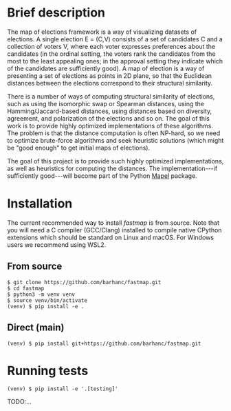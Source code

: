 # Brief description

The map of elections framework is a way of visualizing datasets of elections. A single election E =
(C,V) consists of a set of candidates C and a collection of voters V, where each voter expresses
preferences about the candidates (in the ordinal setting, the voters rank the candidates from the
most to the least appealing ones; in the approval setting they indicate which of the candidates are
sufficiently good). A map of election is a way of presenting a set of elections as points in 2D
plane, so that the Euclidean distances between the elections correspond to their structural
similarity.

There is a number of ways of computing structural similarity of elections, such as using the
isomorphic swap or Spearman distances, using the Hamming/Jaccard-based distances, using distances
based on diversity, agreement, and polarization of the elections and so on. The goal of this work is
to provide highly optimized implementations of these algorithms. The problem is that the distance
computation is often NP-hard, so we need to optimize brute-force algorithms and seek heuristic
solutions (which might be "good enough" to get initial maps of elections).

The goal of this project is to provide such highly optimized implementations, as well as heuristics
for computing the distances. The implementation---if sufficiently good---will become part of the
Python [Mapel](https://github.com/szufix/mapel) package.

# Installation

The current recommended way to install *fastmap* is from source. Note that you will need a C
compiler (GCC/Clang) installed to compile native CPython extensions which should be standard on
Linux and macOS. For Windows users we recommend using WSL2.

## From source

```shell
$ git clone https://github.com/barhanc/fastmap.git
$ cd fastmap
$ python3 -m venv venv
$ source venv/bin/activate
(venv) $ pip install -e .
```
## Direct (main)

```shell
(venv) $ pip install git+https://github.com/barhanc/fastmap.git
```

# Running tests

```shell
(venv) $ pip install -e '.[testing]'
```
TODO:...
